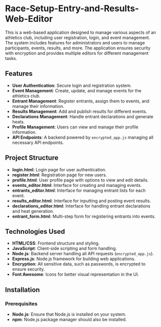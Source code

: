 # Race-Setup-Entry-and-Results-Web-Editor

This is a web-based application designed to manage various aspects of an athletics club, including user registration, login, and event management. The system includes features for administrators and users to manage participants, events, results, and more. The application ensures security with encryption and provides multiple editors for different management tasks.

## Features

- **User Authentication**: Secure login and registration system.
- **Event Management**: Create, update, and manage events for the athletics club.
- **Entrant Management**: Register entrants, assign them to events, and manage their information.
- **Results Management**: Add and publish results for different events.
- **Declarations Management**: Handle entrant declarations and generate heats.
- **Profile Management**: Users can view and manage their profile information.
- **API Endpoints**: A backend powered by `encrypted_app.js` managing all necessary API endpoints.

## Project Structure

- **login.html**: Login page for user authentication.
- **register.html**: Registration page for new users.
- **profile.html**: User profile page with options to view and edit details.
- **events_editor.html**: Interface for creating and managing events.
- **entrants_editor.html**: Interface for managing entrant lists for each event.
- **results_editor.html**: Interface for inputting and posting event results.
- **declarations_editor.html**: Interface for handling entrant declarations and heat generation.
- **entrant_form.html**: Multi-step form for registering entrants into events.

## Technologies Used

- **HTML/CSS**: Frontend structure and styling.
- **JavaScript**: Client-side scripting and form handling.
- **Node.js**: Backend server handling all API requests (`encrypted_app.js`).
- **Express.js**: Node.js framework for building web applications.
- **Encryption**: All sensitive data, such as passwords, is encrypted to ensure security.
- **Font Awesome**: Icons for better visual representation in the UI.

## Installation

### Prerequisites

- **Node.js**: Ensure that Node.js is installed on your system.
- **npm**: Node.js package manager should also be installed.
